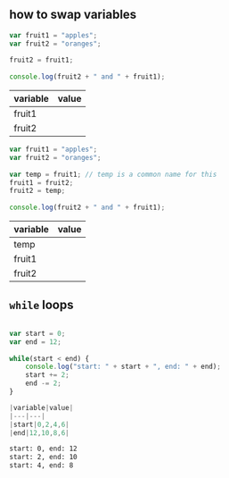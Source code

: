 ## how to swap variables

```js
var fruit1 = "apples";
var fruit2 = "oranges";
    
fruit2 = fruit1;
    
console.log(fruit2 + " and " + fruit1);

```
|variable|value|
|---|---|
|fruit1||
|fruit2||

```js
var fruit1 = "apples";
var fruit2 = "oranges";
    
var temp = fruit1; // temp is a common name for this
fruit1 = fruit2;
fruit2 = temp;
    
console.log(fruit2 + " and " + fruit1);

```
|variable|value|
|---|---|
|temp||
|fruit1||
|fruit2||

## `while` loops

```js

var start = 0;
var end = 12;
    
while(start < end) {
    console.log("start: " + start + ", end: " + end);
    start += 2;
    end -= 2;
}

|variable|value|
|---|---|
|start|0,2,4,6|
|end|12,10,8,6|
```

```bash
start: 0, end: 12
start: 2, end: 10
start: 4, end: 8
```